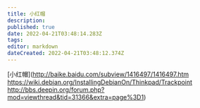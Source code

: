 ```yaml
---
title: 小红帽
description: 
published: true
date: 2022-04-21T03:48:14.283Z
tags: 
editor: markdown
dateCreated: 2022-04-21T03:48:12.374Z
---
```


[小红帽](http://baike.baidu.com/subview/1416497/1416497.htm https://wiki.debian.org/InstallingDebianOn/Thinkpad/Trackpoint http://bbs.deepin.org/forum.php?mod=viewthread&tid=31366&extra=page%3D1)